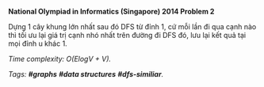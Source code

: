 **National Olympiad in Informatics (Singapore) 2014 Problem 2**

Dựng 1 cây khung lớn nhất sau đó DFS từ đỉnh 1, cứ mỗi lần đi qua cạnh nào thì tối ưu lại giá trị cạnh nhó nhất trên đường đi DFS đó,
lưu lại kết quả tại mọi đỉnh u khác 1.

*Time complexity: O(ElogV + V).*

*Tags: **#graphs** **#data structures** **#dfs-similiar**.*
